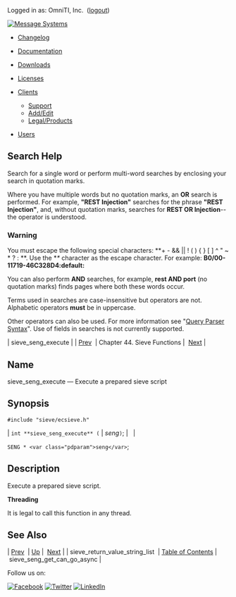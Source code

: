 Logged in as: OmniTI, Inc.  ([logout](https://support.messagesystems.com/logout.php))

[![Message Systems](https://support.messagesystems.com/images/ms-white205.png)](https://support.messagesystems.com/start.php) 

*   [Changelog](https://support.messagesystems.com/start.php?show=changelog)
*   [Documentation](https://support.messagesystems.com/docs/)
*   [Downloads](https://support.messagesystems.com/start.php)

*   [Licenses](https://support.messagesystems.com/license_summary.php)
*   <a href="">Clients</a>
    *   [Support](https://support.messagesystems.com/cs.php)
    *   [Add/Edit](https://support.messagesystems.com/edit_client.php)
    *   [Legal/Products](https://support.messagesystems.com/edit_products.php)
*   [Users](https://support.messagesystems.com/edit_customer.php)

## Search Help

Search for a single word or perform multi-word searches by enclosing your search in quotation marks.

Where you have multiple words but no quotation marks, an **OR** search is performed. For example, **"REST Injection"** searches for the phrase **"REST Injection"**, and, without quotation marks, searches for **REST OR Injection**--the operator is understood.

### Warning

You must escape the following special characters: **+ - && || ! ( ) { } [ ] ^ " ~ * ? : \**. Use the **\** character as the escape character. For example: **B0/00-11719-46C328D4\:default\:**

You can also perform **AND** searches, for example, **rest AND port** (no quotation marks) finds pages where both these words occur.

Terms used in searches are case-insensitive but operators are not. Alphabetic operators **must** be in uppercase.

Other operators can also be used. For more information see "[Query Parser Syntax](https://lucene.apache.org/core/old_versioned_docs/versions/3_0_0/queryparsersyntax.html)". Use of fields in searches is not currently supported.

| sieve_seng_execute |
| [Prev](apis.sieve_return_value_string_list.php)  | Chapter 44. Sieve Functions |  [Next](apis.sieve_seng_get_can_go_async.php) |

<a name="apis.sieve_seng_execute"></a>
## Name

sieve_seng_execute — Execute a prepared sieve script

## Synopsis

`#include "sieve/ecsieve.h"`

| `int **sieve_seng_execute** (` | <var class="pdparam">seng</var>`)`; |   |

`SENG * <var class="pdparam">seng</var>`;<a name="idp33192096"></a>
## Description

Execute a prepared sieve script.

**Threading**

It is legal to call this function in any thread.

<a name="idp33194416"></a>
## See Also

| [Prev](apis.sieve_return_value_string_list.php)  | [Up](sieve.php) |  [Next](apis.sieve_seng_get_can_go_async.php) |
| sieve_return_value_string_list  | [Table of Contents](index.php) |  sieve_seng_get_can_go_async |

Follow us on:

[![Facebook](https://support.messagesystems.com/images/icon-facebook.png)](http://www.facebook.com/messagesystems) [![Twitter](https://support.messagesystems.com/images/icon-twitter.png)](http://twitter.com/#!/MessageSystems) [![LinkedIn](https://support.messagesystems.com/images/icon-linkedin.png)](http://www.linkedin.com/company/message-systems)